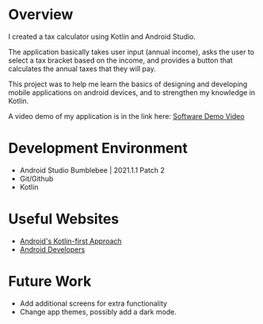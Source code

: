 # Overview

I created a tax calculator using Kotlin and Android Studio.

The application basically takes user input (annual income), asks the user to select a tax bracket based on the income, and provides a button that calculates the annual taxes that they will pay.

This project was to help me learn the basics of designing and developing mobile applications on android devices, and to strengthen my  knowledge in Kotlin.

A video demo of my application is in the link here:
[Software Demo Video](https://youtu.be/t5uRvj3c7Tc)

# Development Environment

- Android Studio Bumblebee | 2021.1.1 Patch 2
- Git/Github
- Kotlin

# Useful Websites

* [Android's Kotlin-first Approach](https://developer.android.com/oauth2callback?state=%7B%22csrf_token%22%3A+%2247a331eb00c64ad37cc5c6c705e9e26162ddee5b716ac6a8f3be099df0fd464c%22%2C+%22return_url%22%3A+%22https%3A%2F%2Fdeveloper.android.com%2Fkotlin%2Ffirst%22%7D&error_subtype=access_denied&error=interaction_required)
* [Android Developers](https://developer.android.com/)

# Future Work

* Add additional screens for extra functionality
* Change app themes, possibly add a dark mode.
